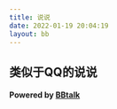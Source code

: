 ```yaml
---
title: 说说
date: 2022-01-19 20:04:19
layout: bb
---
```

## 类似于QQ的说说
#### Powered by [BBtalk](https://bb.js.org/)
